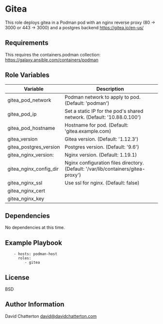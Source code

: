 Gitea
=========

This role deploys gitea in a Podman pod with an nginx reverse proxy (80 -> 3000 or 443 -> 3000) and a postgres backend
https://gitea.io/en-us/

Requirements
------------

This requires the containers.podman collection: https://galaxy.ansible.com/containers/podman

Role Variables
--------------

Variable              | Description
----------------------|------------------------------------------------------------------------
gitea_pod_network       | Podman network to apply to pod. (Default: 'podman')
gitea_pod_ip            | Set a static IP for the pod's shared network. (Default: '10.88.0.100')
gitea_pod_hostname      | Hostname for pod. (Default: 'gitea.example.com)
gitea_version           | Gitea version. (Default: '1.12.3')
gitea_postgres_version  | Postgres version. (Default: '9.6')
gitea_nginx_version:    | Nginx version. (Default: 1.19.1)
gitea_nginx_config_dir  | Nginx configuration files directory. (Default: '/var/lib/containers/gitea-proxy')
gitea_nginx_ssl         | Use ssl for nginx. (Default: false)
gitea_nginx_cert        |
gitea_nginx_key         |

Dependencies
------------

No dependencies at this time.

Example Playbook
----------------

```
    - hosts: podman-host
      roles:
         - gitea
```

License
-------

BSD

Author Information
------------------

David Chatterton
david@davidchatterton.com
